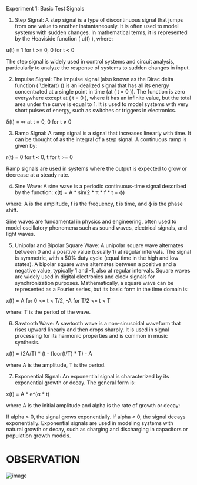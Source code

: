 Experiment 1: Basic Test Signals
1. Step Signal:
A step signal is a type of discontinuous signal that jumps from one value to another instantaneously. It is often used to model systems with sudden changes. In mathematical terms, it is represented by the Heaviside function ( u(t) ), where:

u(t) = 1 for t >= 0, 0 for t < 0

The step signal is widely used in control systems and circuit analysis, particularly to analyze the response of systems to sudden changes in input.

2. Impulse Signal:
The impulse signal (also known as the Dirac delta function ( \delta(t) )) is an idealized signal that has all its energy concentrated at a single point in time (at ( t = 0 )). The function is zero everywhere except at ( t = 0 ), where it has an infinite value, but the total area under the curve is equal to 1. It is used to model systems with very short pulses of energy, such as switches or triggers in electronics.

δ(t) = ∞ at t = 0, 0 for t ≠ 0

3. Ramp Signal:
A ramp signal is a signal that increases linearly with time. It can be thought of as the integral of a step signal. A continuous ramp is given by:

r(t) = 0 for t < 0, t for t >= 0

Ramp signals are used in systems where the output is expected to grow or decrease at a steady rate.

4. Sine Wave:
A sine wave is a periodic continuous-time signal described by the function: x(t) = A * sin(2 * π * f * t + ϕ)

where: A is the amplitude, f is the frequency, t is time, and ϕ is the phase shift.

Sine waves are fundamental in physics and engineering, often used to model oscillatory phenomena such as sound waves, electrical signals, and light waves.

5. Unipolar and Bipolar Square Wave:
A unipolar square wave alternates between 0 and a positive value (usually 1) at regular intervals. The signal is symmetric, with a 50% duty cycle (equal time in the high and low states).
A bipolar square wave alternates between a positive and a negative value, typically 1 and -1, also at regular intervals.
Square waves are widely used in digital electronics and clock signals for synchronization purposes. Mathematically, a square wave can be represented as a Fourier series, but its basic form in the time domain is:

x(t) = A for 0 <= t < T/2, -A for T/2 <= t < T

where: T is the period of the wave.

6. Sawtooth Wave:
A sawtooth wave is a non-sinusoidal waveform that rises upward linearly and then drops sharply. It is used in signal processing for its harmonic properties and is common in music synthesis.

x(t) = (2A/T) * (t - floor(t/T) * T) - A

where A is the amplitude, T is the period.

7. Exponential Signal:
An exponential signal is characterized by its exponential growth or decay. The general form is:

x(t) = A * e^(α * t)

where A is the initial amplitude and alpha is the rate of growth or decay:

If alpha > 0, the signal grows exponentially.
If alpha < 0, the signal decays exponentially.
Exponential signals are used in modeling systems with natural growth or decay, such as charging and discharging in capacitors or population growth models.

# OBSERVATION
![image](https://github.com/user-attachments/assets/bf8ba537-660a-4e82-957e-99c1d82471f7)

